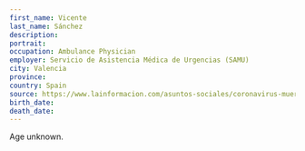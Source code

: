```yaml
---
first_name: Vicente
last_name: Sánchez
description: 
portrait: 
occupation: Ambulance Physician
employer: Servicio de Asistencia Médica de Urgencias (SAMU)
city: Valencia
province: 
country: Spain
source: https://www.lainformacion.com/asuntos-sociales/coronavirus-muere-medico-conductor-ambulancia-valencia/6557971/
birth_date: 
death_date: 
---
```


Age unknown.